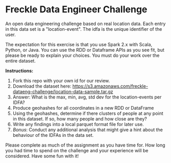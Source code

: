 # Freckle Data Engineer Challenge
An open data engineering challenge based on real location data. Each entry in this data set is a "location-event". The idfa is the unique identifier of the user.

The expectation for this exercise is that you use Spark 2.x with Scala, Python, or Java. You can use the RDD or Dataframe APIs as you see fit, but please be ready to explain your choices. You must do your work over the entire dataset.

**Instructions:**

1. Fork this repo with your own id for our review.
2. Download the dataset here: https://s3.amazonaws.com/freckle-dataeng-challenge/location-data-sample.tar.gz
3. Answer: What is the max, min, avg, std dev for the location-events per IDFA?
4. Produce geohashes for all coordinates in a new RDD or DataFrame
5. Using the geohashes, determine if there clusters of people at any point in this dataset. If so, how many people and how close are they?
6. Write any findings into a local parquet format file for later use. 
7. *Bonus*: Conduct any additional analysis that might give a hint about the behaviour of the IDFAs in the data set.

Please complete as much of the assignment as you have time for. How long you had time to spend on the challenge and your experience will be considered. Have some fun with it!
